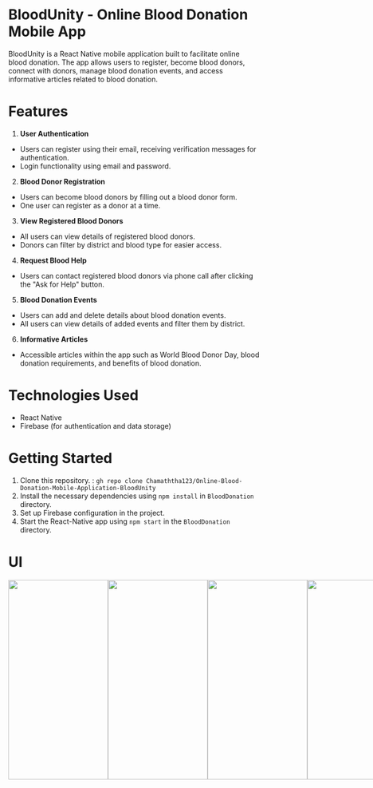 # BloodUnity - Online Blood Donation Mobile App

BloodUnity is a React Native mobile application built to facilitate online blood donation. The app allows users to register, become blood donors, connect with donors, manage blood donation events, and access informative articles related to blood donation.

# Features

1. <b>User Authentication</b>
<ul>
<li>Users can register using their email, receiving verification messages for authentication.</li>
<li>Login functionality using email and password.</li>
</ul>

2. <b>Blood Donor Registration</b>
<ul>
<li>Users can become blood donors by filling out a blood donor form.</li>
<li>One user can register as a donor at a time.</li>
</ul>

3. <b>View Registered Blood Donors</b>
<ul>
<li>All users can view details of registered blood donors.</li>
<li>Donors can filter by district and blood type for easier access.</li>
</ul>

4. <b>Request Blood Help</b>
<ul>
<li>Users can contact registered blood donors via phone call after clicking the "Ask for Help" button.</li>
</ul>

5. <b>Blood Donation Events</b>
<ul>
<li>Users can add and delete details about blood donation events.</li>
<li>All users can view details of added events and filter them by district.</li>
</ul>

6. <b>Informative Articles</b>
<ul>
<li>Accessible articles within the app such as World Blood Donor Day, blood donation requirements, and benefits of blood donation.</li>
</ul>

# Technologies Used

<ul>
<li>React Native</li>
<li>Firebase (for authentication and data storage)</li>
</ul>

# Getting Started
1. Clone this repository. : `gh repo clone Chamaththa123/Online-Blood-Donation-Mobile-Application-BloodUnity`<br>
2. Install the necessary dependencies using `npm install` in `BloodDonation`  directory.<br>
3. Set up Firebase configuration in the project.
4. Start the  React-Native app using `npm start` in the `BloodDonation` directory.

# UI

<div style="display: flex; justify-content: space-between;">
  <img src="https://firebasestorage.googleapis.com/v0/b/blood-donation-ac142.appspot.com/o/Screenshot_20231127-123241_Expo%20Go.jpg?alt=media&token=6d5f5682-f579-4657-8998-39716141a620" width="200" height='400'> 
  <img src="https://firebasestorage.googleapis.com/v0/b/blood-donation-ac142.appspot.com/o/Screenshot_20231127-142214_Expo%20Go.jpg?alt=media&token=73b61026-7793-4f77-8acd-4715b900fb97" width="200" height='400'>
  <img src="https://firebasestorage.googleapis.com/v0/b/blood-donation-ac142.appspot.com/o/Screenshot_20231127-142208_Expo%20Go.jpg?alt=media&token=328921da-206a-4095-89bf-2fca485a0719" width="200" height='400'>
  <img src="https://firebasestorage.googleapis.com/v0/b/blood-donation-ac142.appspot.com/o/Screenshot_20231127-143318_Expo%20Go.jpg?alt=media&token=4e6c4e15-0a11-4438-9722-176342023f21" width="200" height='400'>
  <img src="https://firebasestorage.googleapis.com/v0/b/blood-donation-ac142.appspot.com/o/Screenshot_20231127-143405_Expo%20Go%20(1).jpg?alt=media&token=1cdd9e05-7d17-4953-9e5a-2bc85a17c9e4" width="200"  height='400'>
  <img src="https://firebasestorage.googleapis.com/v0/b/blood-donation-ac142.appspot.com/o/Screenshot_20231127-143332_Expo%20Go%20(1).jpg?alt=media&token=f5876fcf-39cb-4534-a984-9c4bd0a8966c" width="200"  height='400'>
  <img src="https://firebasestorage.googleapis.com/v0/b/blood-donation-ac142.appspot.com/o/Screenshot_20231127-143408_Expo%20Go.jpg?alt=media&token=bf94c139-a39e-4cf4-8b21-7dc39f7bb89c" width="200" height='400'>
  
  <img src="https://firebasestorage.googleapis.com/v0/b/blood-donation-ac142.appspot.com/o/Screenshot_20231127-143347_Expo%20Go.jpg?alt=media&token=a2de07fb-7f80-4604-8e32-e06ee89c7959" width="200"  height='400'>

  <img src="https://firebasestorage.googleapis.com/v0/b/blood-donation-ac142.appspot.com/o/Screenshot_20231127-143354_Expo%20Go.jpg?alt=media&token=e6846146-140a-4630-a373-ddadc8224a49" width="200"  height='400'>
  
  <img src="https://firebasestorage.googleapis.com/v0/b/blood-donation-ac142.appspot.com/o/Screenshot_20231127-143418_Expo%20Go.jpg?alt=media&token=c7ed4b46-0f74-4d40-a4dc-4a4b267e40e3" width="200"  height='400'>
  <img src="https://firebasestorage.googleapis.com/v0/b/blood-donation-ac142.appspot.com/o/Screenshot_20231127-143423_Expo%20Go.jpg?alt=media&token=50350a8a-0d5e-4fe0-8103-44741696e986" width="200"  height='400'>
  <img src="https://firebasestorage.googleapis.com/v0/b/blood-donation-ac142.appspot.com/o/Screenshot_20231127-143430_Expo%20Go.jpg?alt=media&token=d4b55545-da10-4f1b-baf3-e45ca6fc71b1" width="200"  height='400'>
</div>